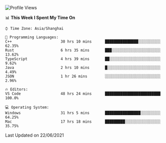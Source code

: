 <!--START_SECTION:waka-->
![Profile Views](http://img.shields.io/badge/Profile%20Views-3-blue)

📊 **This Week I Spent My Time On** 

```text
⌚︎ Time Zone: Asia/Shanghai

💬 Programming Languages: 
C++                      30 hrs 10 mins      ███████████████░░░░░░░░░░   62.35% 
Rust                     6 hrs 35 mins       ███░░░░░░░░░░░░░░░░░░░░░░   13.62% 
TypeScript               4 hrs 39 mins       ██░░░░░░░░░░░░░░░░░░░░░░░   9.62% 
Java                     2 hrs 10 mins       █░░░░░░░░░░░░░░░░░░░░░░░░   4.49% 
JSON                     1 hr 26 mins        ░░░░░░░░░░░░░░░░░░░░░░░░░   2.96%

🔥 Editors: 
VS Code                  48 hrs 24 mins      █████████████████████████   100.0%

💻 Operating System: 
Windows                  31 hrs 5 mins       ████████████████░░░░░░░░░   64.25% 
Mac                      17 hrs 18 mins      █████████░░░░░░░░░░░░░░░░   35.75%

```


 Last Updated on 22/06/2021
<!--END_SECTION:waka-->
